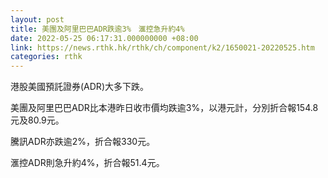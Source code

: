 ```yaml
---
layout: post
title: 美團及阿里巴巴ADR跌逾3%　滙控急升約4%
date: 2022-05-25 06:17:31.000000000 +08:00
link: https://news.rthk.hk/rthk/ch/component/k2/1650021-20220525.htm
categories: rthk
---
```


港股美國預託證券(ADR)大多下跌。

美團及阿里巴巴ADR比本港昨日收市價均跌逾3%，以港元計，分別折合報154.8元及80.9元。

騰訊ADR亦跌逾2%，折合報330元。

滙控ADR則急升約4%，折合報51.4元。
